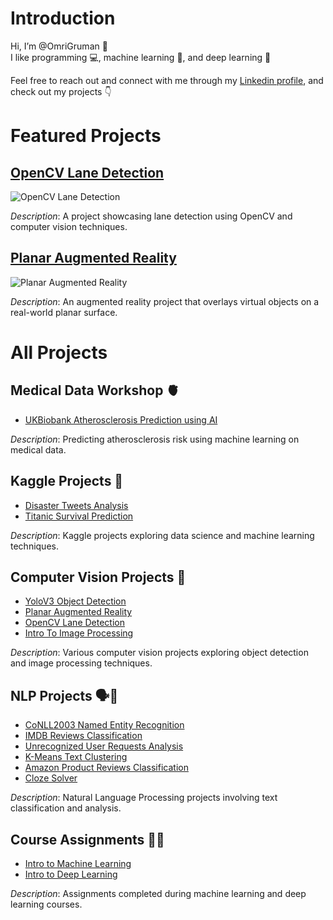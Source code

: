 # Introduction

Hi, I’m @OmriGruman 👋  
I like programming 💻, machine learning 🤖, and deep learning 🧠

Feel free to reach out and connect with me through my [Linkedin profile](https://www.linkedin.com/in/omri-gruman-383b4821a/), and check out my projects 👇

# Featured Projects

## [OpenCV Lane Detection](https://github.com/OmriGruman/opencv-lane-detection)

![OpenCV Lane Detection](https://github.com/OmriGruman/opencv-lane-detection/blob/master/Videos/lanes.gif)

*Description*: A project showcasing lane detection using OpenCV and computer vision techniques.

## [Planar Augmented Reality](https://github.com/OmriGruman/augmented-reality)

![Planar Augmented Reality](https://github.com/OmriGruman/augmented-reality/blob/master/Videos/rendered_drill.gif)

*Description*: An augmented reality project that overlays virtual objects on a real-world planar surface.

# All Projects

## Medical Data Workshop 🫀

- [UKBiobank Atherosclerosis Prediction using AI](https://github.com/OmriGruman/ukb-atherosclerosis-prediction)

*Description*: Predicting atherosclerosis risk using machine learning on medical data.

## Kaggle Projects 🏅

- [Disaster Tweets Analysis](https://github.com/OmriGruman/disaster-tweets-classification)
- [Titanic Survival Prediction](https://github.com/OmriGruman/titanic-survival-prediction)

*Description*: Kaggle projects exploring data science and machine learning techniques.

## Computer Vision Projects 👀

- [YoloV3 Object Detection](https://github.com/OmriGruman/yolo-v3-object-detection)
- [Planar Augmented Reality](https://github.com/OmriGruman/planar-augmented-reality)
- [OpenCV Lane Detection](https://github.com/OmriGruman/opencv-lane-detection)
- [Intro To Image Processing](https://github.com/OmriGruman/intro-to-image-processing)

*Description*: Various computer vision projects exploring object detection and image processing techniques.

## NLP Projects 🗣️📃

- [CoNLL2003 Named Entity Recognition](https://github.com/OmriGruman/conll2003-ner)
- [IMDB Reviews Classification](https://github.com/OmriGruman/imdb-reviews-lm-classification)
- [Unrecognized User Requests Analysis](https://github.com/OmriGruman/unrecognized-user-requests-analysis)
- [K-Means Text Clustering](https://github.com/OmriGruman/k-means-text-clustering)
- [Amazon Product Reviews Classification](https://github.com/OmriGruman/amazon-product-reviews-classification)
- [Cloze Solver](https://github.com/OmriGruman/cloze-solver)

*Description*: Natural Language Processing projects involving text classification and analysis.

## Course Assignments 🧑‍🎓

- [Intro to Machine Learning](https://github.com/OmriGruman/intro-to-machine-learning)
- [Intro to Deep Learning](https://github.com/OmriGruman/intro-to-deep-learning)

*Description*: Assignments completed during machine learning and deep learning courses.

